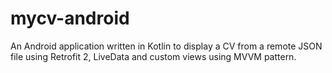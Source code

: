 # mycv-android
An Android application written in Kotlin to display a CV from a remote JSON file using Retrofit 2, LiveData and custom views using MVVM pattern.
